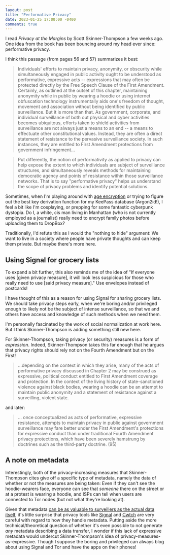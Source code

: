 ```yaml
---
layout: post
title: "Performative Privacy"
date: 2023-01-25 17:00:00 -0400
comments: true
---
```


I read _Privacy at the Margins_ by Scott Skinner-Thompson a few weeks ago. One idea from the book has been bouncing around my head ever since: performative privacy. 

I think this passage (from pages 56 and 57) summarizes it best:

> Individuals' efforts to maintain privacy, anonymity, or obscurity while simultaneously engaged in public activity ought to be understood as performative, expressive acts -- expressions that may often be protected directly by the Free Speech Clause of the First Amendment. Certainly, as outlined at the outset of this chapter, maintaining anonymity while in public by wearing a hoodie or using internet obfuscation technology instrumentally aids one's freedom of thought, movement and association without being identified by public surveillance. But it is more than that. As government, corporate, and individual surveillance of both out physical and cyber activities becomes ubiquitous, efforts taken to shield activities from surveillance are not always just a means to an end -- a means to effectuate other constitutional values. Instead, they are often a direct statement of resistance to the pervasive surveillance society. In such instances, they are entitled to First Amendment protections from government infringement...

> Put differently, the notion of performativity as applied to privacy can help expose the extent to which individuals are subject of surveillance structures, and simultaneously reveals methods for maintaining democratic agency and points of resistance within those surveillance networks. That is to say "performative privacy" helps us understand the scope of privacy problems and identify potential solutions.

Sometimes, when I'm playing around with [age encryption](https://sts10.github.io/2021/09/06/exploring-age-1-point-0.html) or trying to figure out the best key derivation function for my KeePass database (Argon2id!), I feel a bit like I'm cosplaying, or prepping for some fantastic cyberpunk dystopia. Do I, a white, cis man living in Manhattan (who is not currently employed as a journalist) really need to encrypt family photos before uploading them to DropBox? 

Traditionally, I'd refute this as I would the "nothing to hide" argument: We want to live in a society where people have private thoughts and can keep them private. But maybe there's more here.

## Using Signal for grocery lists

To expand a bit further, this also reminds me of the idea of "If everyone uses [given privacy measure], it will look less suspicious for those who really need to use [said privacy measure]." Use envelopes instead of postcards! 

I have thought of this as a reason for using Signal for sharing grocery lists. We should take privacy steps early, when we're boring and/or privileged enough to likely not be the subject of intense surveillance, so that we and others have access and knowledge of such methods when we need them. 

I'm personally fascinated by the work of social normalization at work here. But I think Skinner-Thompson is adding something still new here.

For Skinner-Thompson, taking privacy (or security) measures is a form of _expression_. Indeed, Skinner-Thompson takes this far enough that he argues that privacy rights should rely not on the Fourth Amendment but on the First!

> ...depending on the context in which they arise, many of the acts of performative privacy discussed in Chapter 2 may be construed as expressive, political conduct entitled to First Amendment coverage and protection. In the context of the living history of state-sanctioned violence against black bodies, wearing a hoodie can be an attempt to maintain public anonymity and a statement of resistance against a surveilling, violent state.

and later:

> ... once conceptualized as acts of performative, expressive resistance, attempts to maintain privacy in public against government surveillance may fare better under the First Amendment's protections for expressive conduct than under traditional Fourth Amendment privacy protections, which have been severely hamstrung by doctrines such as the third-party doctrine. (95)

## A note on metadata

Interestingly, both of the privacy-increasing measures that Skinner-Thompson cites give off a specific type of metadata, namely the data of whether or not the measures are being taken: Even if they can't see the hoodie-wearers face, everyone can see that _someone_ there on the street or at a protest is wearing a hoodie, and ISPs can tell when users are connected to Tor nodes (but not what they're looking at). 

Given that metadata [can be as valuable to surveillers as the actual data itself](https://abcnews.go.com/blogs/headlines/2014/05/ex-nsa-chief-we-kill-people-based-on-metadata), it's little surprise that privacy tools like [Signal](https://signal.org/blog/sealed-sender/) and [Cwtch](https://cwtch.im) are very careful with regard to how they handle metadata. Putting aside the more technical/theoretical question of whether it's even possible to not generate _any_ metadata describing a data transfer, I wonder if this lack of expressive metadata would undercut Skinner-Thompson's idea of privacy-measures-as-expressive. Though I suppose the boring and privileged can always blog about using Signal and Tor and have the apps on their phones!

